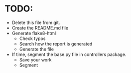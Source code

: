 # TODO:

<ul>
    <li>Delete this file from git.</li>
    <li>Create the README.md file</li>
    <li>Generate flake8-html
        <ul>
            <li>Check typos</li>
            <li>Search how the report is generated</li>
            <li>Generate the file</li>
        </ul>    
    </li>
    <li>If time, segment the base.py file in controllers package.
     <ul>
            <li>Save your work</li>
            <li>Segment</li>
        </ul> 
    </li>
</ul>